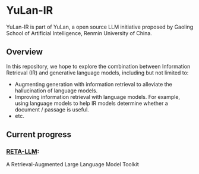 # YuLan-IR

YuLan-IR is part of YuLan, a open source LLM initiative proposed by Gaoling School of Artificial Intelligence, Renmin University of China. 

## Overview

In this repository, we hope to explore the combination between Information Retrieval (IR) and generative language models, including but not limited to: 
- Augmenting generation with information retrieval to alleviate the hallucination of language models.
- Improving information retrieval with language models. For example, using language models to help IR models determine whether a document / passage is useful.
- etc.

## Current progress

### [RETA-LLM](https://github.com/RUC-GSAI/YuLan-IR/tree/main/RETA-LLM): 
A Retrieval-Augmented Large Language Model Toolkit

